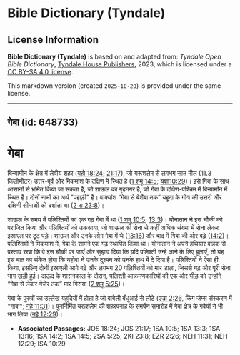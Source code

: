# Bible Dictionary (Tyndale)

## License Information

**Bible Dictionary (Tyndale)** is based on and adapted from: _Tyndale Open Bible Dictionary_, [Tyndale House Publishers](https://tyndaleopenresources.com/), 2023, which is licensed under a [CC BY-SA 4.0 license](https://creativecommons.org/licenses/by-sa/4.0/legalcode.en).

This markdown version (created `2025-10-20`) is provided under the same license.



--------------------------------

## गेबा (id: 648733)

गेबा
====

बिन्यामीन के क्षेत्र में लेवीय शहर ([यहो 18:24](https://ref.ly/Josh18:24); [21:17](https://ref.ly/Josh21:17)), जो यरूशलेम से लगभग सात मील (11\.3 किलोमीटर) उत्तर\-पूर्व और मिकमाश के दक्षिण में स्थित है ([1 शमू 14:5](https://ref.ly/1Sam14:5); [यशा10:29](https://ref.ly/Isa10:29))। इसे गिबा के साथ आसानी से भ्रमित किया जा सकता है, जो शाऊल का गृहनगर है, जो गेबा के दक्षिण\-पश्चिम में बिन्यामीन में स्थित है। दोनों नामों का अर्थ "पहाड़ी" है। वाक्यांश “गेबा से बेर्शेबा तक” यहूदा के गोत्र की उत्तरी और दक्षिणी सीमाओं को दर्शाता था ([2 रा 23:8](https://ref.ly/2Kgs23:8))।

शाऊल के समय में पलिश्तियों का एक गढ़ गेबा में था ([1 शमू 10:5](https://ref.ly/1Sam10:5); [13:3](https://ref.ly/1Sam13:3))। योनातान ने इस चौकी को पराजित किया और पलिश्तियों को उकसाया, जो शाऊल की सेना से कहीं अधिक संख्या में सेना लेकर इस्राएल पर टूट पड़े। शाऊल और उनके लोग गेबा में थे ([13:16](https://ref.ly/1Sam13:16)) और बाद में गिबा की ओर बढ़े ([14:2](https://ref.ly/1Sam14:2))। पलिश्तियों ने मिकमाश में, गेबा के सामने एक गढ़ स्थापित किया था। योनातान ने अपने हथियार वाहक से प्रस्ताव रखा कि वे इस चौकी पर जाएँ और सुझाव दिया कि यदि पलिश्ती उन्हें आने के लिए बुलाएँ, तो यह इस बात का संकेत होगा कि यहोवा ने उनके दुश्मन को उनके हाथ में दे दिया है। पलिश्तियों ने ऐसा ही किया, इसलिए दोनों इस्राएली आगे बढ़े और लगभग 20 पलिश्तियों को मार डाला, जिससे गढ़ और पूरी सेना भाग खड़ी हुई। दाऊद के शासनकाल के दौरान, पलिश्ती आक्रमणकारियों की एक और भीड़ को उन्होंने “गेबा से लेकर गेजेर तक” मार गिराया ([2 शमू 5:25](https://ref.ly/2Sam5:25))।

गेबा के पुरुषों का उल्लेख यहूदियों में होता है जो बाबेली बँधुआई से लौटे ([एज्रा 2:26](https://ref.ly/Ezra2:26), किंग जेम्स संस्करण में "गाबा"; [नहे 11:31](https://ref.ly/Neh11:31))। पुनर्निर्मित यरूशलेम की शहरपनाह के समर्पण समारोह में गेबा क्षेत्र के गवैयों ने भी भाग लिया ([नहे 12:29](https://ref.ly/Neh12:29))।

* **Associated Passages:** JOS 18:24; JOS 21:17; 1SA 10:5; 1SA 13:3; 1SA 13:16; 1SA 14:2; 1SA 14:5; 2SA 5:25; 2KI 23:8; EZR 2:26; NEH 11:31; NEH 12:29; ISA 10:29


